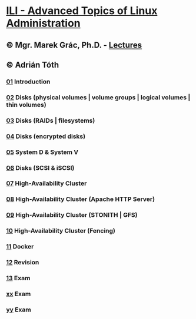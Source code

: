 # [ILI - Advanced Topics of Linux Administration](https://www.fit.vutbr.cz/study/courses/index.php.en?id=12162)

## © Mgr. Marek Grác, Ph.D. - [Lectures](http://tinyurl.com/redhat-ili)

## © Adrián Tóth
### [01](https://github.com/europ/VUTBR-FIT-ILI/blob/master/exercises/01.md) Introduction
### [02](https://github.com/europ/VUTBR-FIT-ILI/blob/master/exercises/02.md) Disks (physical volumes | volume groups | logical volumes | thin volumes)
### [03](https://github.com/europ/VUTBR-FIT-ILI/blob/master/exercises/03.md) Disks (RAIDs | filesystems)
### [04](https://github.com/europ/VUTBR-FIT-ILI/blob/master/exercises/04.md) Disks (encrypted disks)
### [05](https://github.com/europ/VUTBR-FIT-ILI/blob/master/exercises/05.md) System D & System V
### [06](https://github.com/europ/VUTBR-FIT-ILI/blob/master/exercises/06.md) Disks (SCSI & iSCSI)
### [07](https://github.com/europ/VUTBR-FIT-ILI/blob/master/exercises/07.md) High-Availability Cluster
### [08](https://github.com/europ/VUTBR-FIT-ILI/blob/master/exercises/08.md) High-Availability Cluster (Apache HTTP Server)
### [09](https://github.com/europ/VUTBR-FIT-ILI/blob/master/exercises/09.md) High-Availability Cluster (STONITH | GFS)
### [10](https://github.com/europ/VUTBR-FIT-ILI/blob/master/exercises/10.md) High-Availability Cluster (Fencing)
### [11](https://github.com/europ/VUTBR-FIT-ILI/blob/master/exercises/11.md) Docker
### [12](https://github.com/europ/VUTBR-FIT-ILI/blob/master/exercises/12.md) Revision
### [13](https://github.com/europ/VUTBR-FIT-ILI/blob/master/exercises/13.md) Exam
### [xx](https://github.com/europ/VUTBR-FIT-ILI/blob/master/other/exam2.md) Exam
### [yy](https://github.com/europ/VUTBR-FIT-ILI/blob/master/other/exam3.md) Exam
